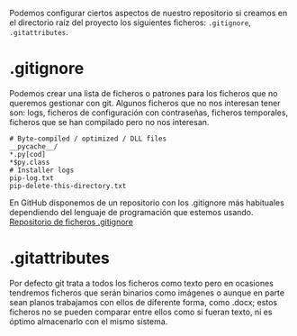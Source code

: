 Podemos configurar ciertos aspectos de nuestro repositorio si creamos en el directorio raíz del proyecto los siguientes ficheros: `.gitignore`, `.gitattributes`.

# .gitignore
Podemos crear una lista de ficheros o patrones para los ficheros que no queremos gestionar con git. Algunos ficheros que no nos interesan tener son: logs, ficheros de configuración con contraseñas, ficheros temporales, ficheros que se han compilado pero no nos interesan.

    # Byte-compiled / optimized / DLL files
    __pycache__/
    *.py[cod]
    *$py.class
    # Installer logs
    pip-log.txt
    pip-delete-this-directory.txt

En GitHub disponemos de un repositorio con los .gitignore más habituales dependiendo del lenguaje de programación que estemos usando. [Repositorio de ficheros .gitignore](https://github.com/github/gitignore)

# .gitattributes

Por defecto git trata a todos los ficheros como texto pero en ocasiones tendremos ficheros que serán binarios como imágenes o aunque en parte sean planos trabajamos con ellos de diferente forma, como .docx; estos ficheros no se pueden comparar entre ellos como si fueran texto, ni es óptimo almacenarlo con el mismo sistema.
